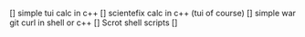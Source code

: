 [] simple tui calc in c++
[] scientefix calc in c++ (tui of course)
[] simple war git curl in shell or c++
[] Scrot shell scripts
[]
